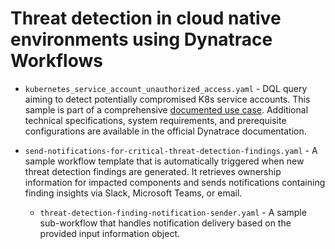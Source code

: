 # Threat detection in cloud native environments using Dynatrace Workflows

* `kubernetes_service_account_unauthorized_access.yaml` - DQL query aiming to detect potentially compromised K8s service accounts. This sample is part of a comprehensive [documented use case](https://dt-url.net/en230wg). Additional technical specifications, system requirements, and prerequisite configurations are available in the official Dynatrace documentation.

* `send-notifications-for-critical-threat-detection-findings.yaml` - A sample workflow template that is automatically triggered when new threat detection findings are generated. It retrieves ownership information for impacted components and sends notifications containing finding insights via Slack, Microsoft Teams, or email.
    * `threat-detection-finding-notification-sender.yaml` - A sample sub-workflow that handles notification delivery based on the provided input information object.
